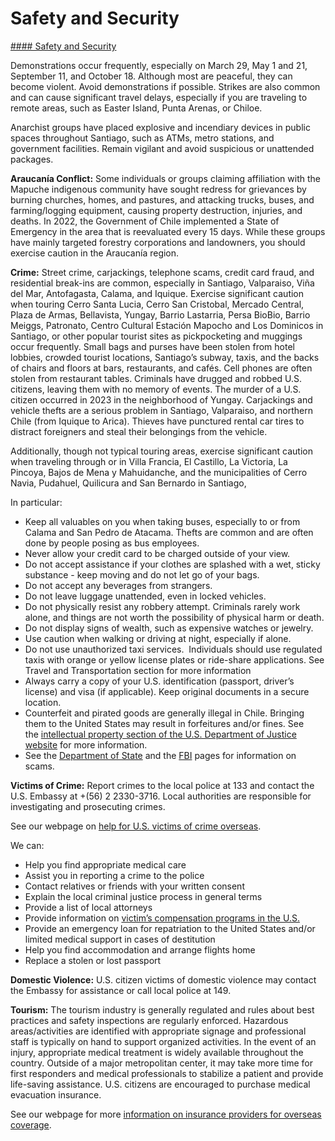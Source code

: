 # Safety and Security

[#### Safety and Security](javascript:void(0); "Safety and Security")

Demonstrations occur frequently, especially on March 29, May 1 and 21, September 11, and October 18. Although most are peaceful, they can become violent. Avoid demonstrations if possible. Strikes are also common and can cause significant travel delays, especially if you are traveling to remote areas, such as Easter Island, Punta Arenas, or Chiloe.

Anarchist groups have placed explosive and incendiary devices in public spaces throughout Santiago, such as ATMs, metro stations, and government facilities. Remain vigilant and avoid suspicious or unattended packages.

**Araucanía Conflict:** Some individuals or groups claiming affiliation with the Mapuche indigenous community have sought redress for grievances by burning churches, homes, and pastures, and attacking trucks, buses, and farming/logging equipment, causing property destruction, injuries, and deaths. In 2022, the Government of Chile implemented a State of Emergency in the area that is reevaluated every 15 days. While these groups have mainly targeted forestry corporations and landowners, you should exercise caution in the Araucanía region.

**Crime:** Street crime, carjackings, telephone scams, credit card fraud, and residential break-ins are common, especially in Santiago, Valparaiso, Viña del Mar, Antofagasta, Calama, and Iquique. Exercise significant caution when touring Cerro Santa Lucia, Cerro San Cristobal, Mercado Central, Plaza de Armas, Bellavista, Yungay, Barrio Lastarria, Persa BioBio, Barrio Meiggs, Patronato, Centro Cultural Estación Mapocho and Los Dominicos in Santiago, or other popular tourist sites as pickpocketing and muggings occur frequently. Small bags and purses have been stolen from hotel lobbies, crowded tourist locations, Santiago’s subway, taxis, and the backs of chairs and floors at bars, restaurants, and cafés. Cell phones are often stolen from restaurant tables. Criminals have drugged and robbed U.S. citizens, leaving them with no memory of events. The murder of a U.S. citizen occurred in 2023 in the neighborhood of Yungay. Carjackings and vehicle thefts are a serious problem in Santiago, Valparaiso, and northern Chile (from Iquique to Arica). Thieves have punctured rental car tires to distract foreigners and steal their belongings from the vehicle.

Additionally, though not typical touring areas, exercise significant caution when traveling through or in Villa Francia, El Castillo, La Victoria, La Pincoya, Bajos de Mena y Mahuidanche, and the municipalities of Cerro Navia, Pudahuel, Quilicura and San Bernardo in Santiago,

In particular:

* Keep all valuables on you when taking buses, especially to or from Calama and San Pedro de Atacama. Thefts are common and are often done by people posing as bus employees.
* Never allow your credit card to be charged outside of your view.
* Do not accept assistance if your clothes are splashed with a wet, sticky substance - keep moving and do not let go of your bags.
* Do not accept any beverages from strangers.
* Do not leave luggage unattended, even in locked vehicles.
* Do not physically resist any robbery attempt. Criminals rarely work alone, and things are not worth the possibility of physical harm or death.
* Do not display signs of wealth, such as expensive watches or jewelry.
* Use caution when walking or driving at night, especially if alone.
* Do not use unauthorized taxi services.  Individuals should use regulated taxis with orange or yellow license plates or ride-share applications. See Travel and Transportation section for more information
* Always carry a copy of your U.S. identification (passport, driver’s license) and visa (if applicable). Keep original documents in a secure location.
* Counterfeit and pirated goods are generally illegal in Chile. Bringing them to the United States may result in forfeitures and/or fines. See the [intellectual property section of the U.S. Department of Justice website](https://www.justice.gov/criminal-ccips) for more information.
* See the [Department of State](https://travel.state.gov/content/travel/en/international-travel/emergencies/international-financial-scams.html) and the [FBI](https://www.fbi.gov/) pages for information on scams.

**Victims of Crime:** Report crimes to the local police at 133 and contact the U.S. Embassy at +(56) 2 2330-3716. Local authorities are responsible for investigating and prosecuting crimes.

See our webpage on [help for U.S. victims of crime overseas](https://travel.state.gov/content/travel/en/international-travel/emergencies/crime.html).

We can:

* Help you find appropriate medical care
* Assist you in reporting a crime to the police
* Contact relatives or friends with your written consent
* Explain the local criminal justice process in general terms
* Provide a list of local attorneys
* Provide information on [victim’s compensation programs in the U.S.](https://travel.state.gov/content/travel/en/international-travel/emergencies/crime.html)
* Provide an emergency loan for repatriation to the United States and/or limited medical support in cases of destitution
* Help you find accommodation and arrange flights home
* Replace a stolen or lost passport

**Domestic Violence:** U.S. citizen victims of domestic violence may contact the Embassy for assistance or call local police at 149.

**Tourism:** The tourism industry is generally regulated and rules about best practices and safety inspections are regularly enforced. Hazardous areas/activities are identified with appropriate signage and professional staff is typically on hand to support organized activities. In the event of an injury, appropriate medical treatment is widely available throughout the country. Outside of a major metropolitan center, it may take more time for first responders and medical professionals to stabilize a patient and provide life-saving assistance. U.S. citizens are encouraged to purchase medical evacuation insurance.

See our webpage for more [information on insurance providers for overseas coverage](https://travel.state.gov/content/travel/en/international-travel/before-you-go/your-health-abroad/Insurance_Coverage_Overseas.html).